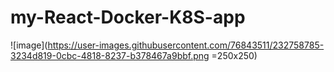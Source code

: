 # my-React-Docker-K8S-app
![image](https://user-images.githubusercontent.com/76843511/232758785-3234d819-0cbc-4818-8237-b378467a9bbf.png =250x250)

